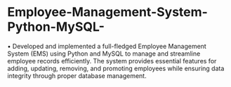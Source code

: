 # Employee-Management-System-Python-MySQL-
•	Developed and implemented a full-fledged Employee Management System (EMS) using Python and MySQL to manage and streamline employee records efficiently. The system provides essential features for adding, updating, removing, and promoting employees while ensuring data integrity through proper database management.
